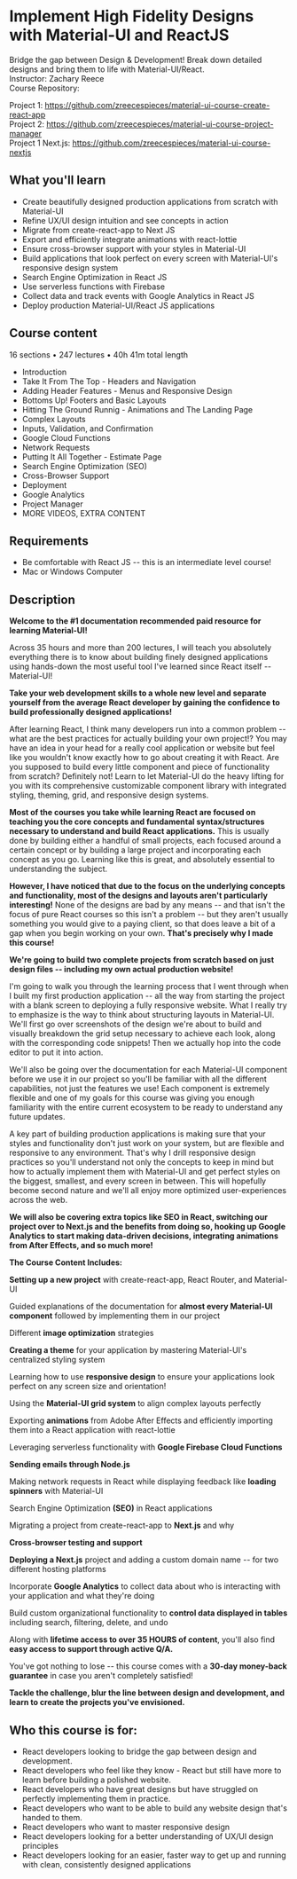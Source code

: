 # Implement High Fidelity Designs with Material-UI and ReactJS

Bridge the gap between Design & Development! Break down detailed designs and bring them to life with Material-UI/React.  
Instructor: Zachary Reece  
Course Repository:

Project 1: https://github.com/zreecespieces/material-ui-course-create-react-app  
Project 2: https://github.com/zreecespieces/material-ui-course-project-manager  
Project 1 Next.js:
https://github.com/zreecespieces/material-ui-course-nextjs

## What you'll learn

- Create beautifully designed production applications from scratch with Material-UI
- Refine UX/UI design intuition and see concepts in action
- Migrate from create-react-app to Next JS
- Export and efficiently integrate animations with react-lottie
- Ensure cross-browser support with your styles in Material-UI
- Build applications that look perfect on every screen with Material-UI's responsive design system
- Search Engine Optimization in React JS
- Use serverless functions with Firebase
- Collect data and track events with Google Analytics in React JS
- Deploy production Material-UI/React JS applications

## Course content

16 sections • 247 lectures • 40h 41m total length

- Introduction
- Take It From The Top - Headers and Navigation
- Adding Header Features - Menus and Responsive Design
- Bottoms Up! Footers and Basic Layouts
- Hitting The Ground Runnig - Animations and The Landing Page
- Complex Layouts
- Inputs, Validation, and Confirmation
- Google Cloud Functions
- Network Requests
- Putting It All Together - Estimate Page
- Search Engine Optimization (SEO)
- Cross-Browser Support
- Deployment
- Google Analytics
- Project Manager
- MORE VIDEOS, EXTRA CONTENT

## Requirements

- Be comfortable with React JS -- this is an intermediate level course!
- Mac or Windows Computer

## Description

**Welcome to the #1 documentation recommended paid resource for learning Material-UI!**

Across 35 hours and more than 200 lectures, I will teach you absolutely everything there is to know about building finely designed applications using hands-down the most useful tool I've learned since React itself -- Material-UI!

**Take your web development skills to a whole new level and separate yourself from the average React developer by gaining the confidence to build professionally designed applications!**

After learning React, I think many developers run into a common problem -- what are the best practices for actually building your own project!? You may have an idea in your head for a really cool application or website but feel like you wouldn't know exactly how to go about creating it with React. Are you supposed to build every little component and piece of functionality from scratch? Definitely not! Learn to let Material-UI do the heavy lifting for you with its comprehensive customizable component library with integrated styling, theming, grid, and responsive design systems.

**Most of the courses you take while learning React are focused on teaching you the core concepts and fundamental syntax/structures necessary to understand and build React applications.** This is usually done by building either a handful of small projects, each focused around a certain concept or by building a large project and incorporating each concept as you go. Learning like this is great, and absolutely essential to understanding the subject.

**However, I have noticed that due to the focus on the underlying concepts and functionality, most of the designs and layouts aren't particularly interesting!** None of the designs are bad by any means -- and that isn't the focus of pure React courses so this isn't a problem -- but they aren't usually something you would give to a paying client, so that does leave a bit of a gap when you begin working on your own. **That's precisely why I made this course!**

**We're going to build two complete projects from scratch based on just design files -- including my own actual production website!**

I'm going to walk you through the learning process that I went through when I built my first production application -- all the way from starting the project with a blank screen to deploying a fully responsive website. What I really try to emphasize is the way to think about structuring layouts in Material-UI. We'll first go over screenshots of the design we're about to build and visually breakdown the grid setup necessary to achieve each look, along with the corresponding code snippets! Then we actually hop into the code editor to put it into action.

We'll also be going over the documentation for each Material-UI component before we use it in our project so you'll be familiar with all the different capabilities, not just the features we use! Each component is extremely flexible and one of my goals for this course was giving you enough familiarity with the entire current ecosystem to be ready to understand any future updates.

A key part of building production applications is making sure that your styles and functionality don't just work on your system, but are flexible and responsive to any environment. That's why I drill responsive design practices so you'll understand not only the concepts to keep in mind but how to actually implement them with Material-UI and get perfect styles on the biggest, smallest, and every screen in between. This will hopefully become second nature and we'll all enjoy more optimized user-experiences across the web.

**We will also be covering extra topics like SEO in React, switching our project over to Next.js and the benefits from doing so, hooking up Google Analytics to start making data-driven decisions, integrating animations from After Effects, and so much more!**

**The Course Content Includes:**

**Setting up a new project** with create-react-app, React Router, and Material-UI

Guided explanations of the documentation for **almost every Material-UI component** followed by implementing them in our project

Different **image optimization** strategies

**Creating a theme** for your application by mastering Material-UI's centralized styling system

Learning how to use **responsive design** to ensure your applications look perfect on any screen size and orientation!

Using the **Material-UI grid system** to align complex layouts perfectly

Exporting **animations** from Adobe After Effects and efficiently importing them into a React application with react-lottie

Leveraging serverless functionality with **Google Firebase Cloud Functions**

**Sending emails through Node.js**

Making network requests in React while displaying feedback like **loading spinners** with Material-UI

Search Engine Optimization **(SEO)** in React applications

Migrating a project from create-react-app to **Next.js** and why

**Cross-browser testing and support**

**Deploying a Next.js** project and adding a custom domain name -- for two different hosting platforms

Incorporate **Google Analytics** to collect data about who is interacting with your application and what they're doing

Build custom organizational functionality to **control data displayed in tables** including search, filtering, delete, and undo

Along with **lifetime access to over 35 HOURS of content**, you'll also find **easy access to support through active Q/A.**

You've got nothing to lose -- this course comes with a **30-day money-back guarantee** in case you aren't completely satisfied!

**Tackle the challenge, blur the line between design and development, and learn to create the projects you've envisioned.**

## Who this course is for:

- React developers looking to bridge the gap between design and development.
- React developers who feel like they know - React but still have more to learn before building a polished website.
- React developers who have great designs but have struggled on perfectly implementing them in practice.
- React developers who want to be able to build any website design that's handed to them.
- React developers who want to master responsive design
- React developers looking for a better understanding of UX/UI design principles
- React developers looking for an easier, faster way to get up and running with clean, consistently designed applications
